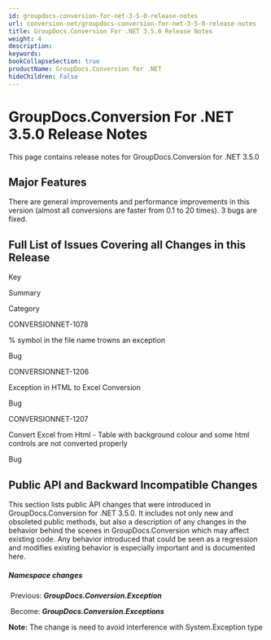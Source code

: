```yaml
---
id: groupdocs-conversion-for-net-3-5-0-release-notes
url: conversion-net/groupdocs-conversion-for-net-3-5-0-release-notes
title: GroupDocs.Conversion For .NET 3.5.0 Release Notes
weight: 4
description: 
keywords: 
bookCollapseSection: true
productName: GroupDocs.Conversion for .NET
hideChildren: False
---
```


# GroupDocs.Conversion For .NET 3.5.0 Release Notes

This page contains release notes for GroupDocs.Conversion for .NET 3.5.0

## Major Features

There are general improvements and performance improvements in this version (almost all conversions are faster from 0.1 to 20 times). 3 bugs are fixed.

## Full List of Issues Covering all Changes in this Release

Key

Summary

Category

CONVERSIONNET-1078

% symbol in the file name trowns an exception

Bug

CONVERSIONNET-1206

Exception in HTML to Excel Conversion

Bug

CONVERSIONNET-1207

Convert Excel from Html - Table with background colour and some html controls are not converted properly

Bug

## Public API and Backward Incompatible Changes

This section lists public API changes that were introduced in GroupDocs.Conversion for .NET 3.5.0. It includes not only new and obsoleted public methods, but also a description of any changes in the behavior behind the scenes in GroupDocs.Conversion which may affect existing code. Any behavior introduced that could be seen as a regression and modifies existing behavior is especially important and is documented here.

##### Namespace changes

 Previous: ***GroupDocs.Conversion.Exception***

 Become: ***GroupDocs.Conversion.Exceptions***

**Note:** The change is need to avoid interference with System.Exception type
